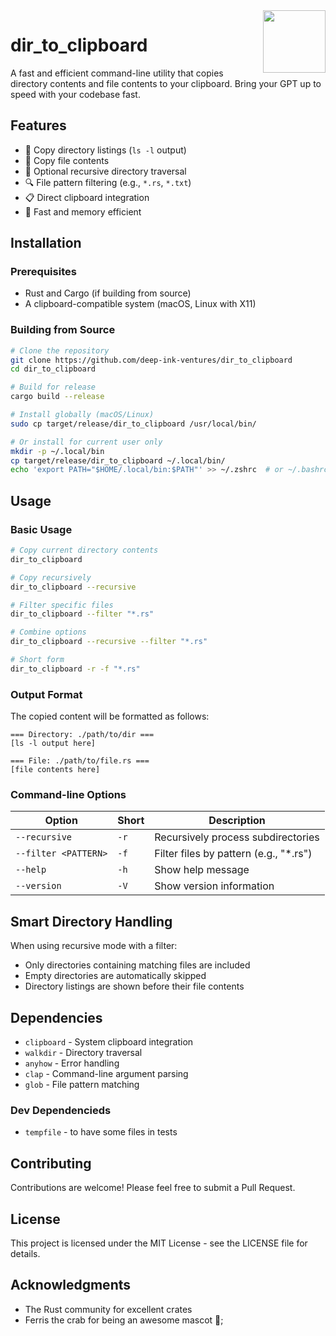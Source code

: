 <img src="https://rustacean.net/assets/rustacean-flat-happy.svg" width="100" height="100" align="right" />

# dir_to_clipboard

A fast and efficient command-line utility that copies directory contents and file contents to your clipboard. Bring your GPT up to speed with your codebase fast.

## Features

- 📁 Copy directory listings (`ls -l` output)
- 📄 Copy file contents
- 🌳 Optional recursive directory traversal
- 🔍 File pattern filtering (e.g., `*.rs`, `*.txt`)
- 📋 Direct clipboard integration
- 🚀 Fast and memory efficient

## Installation

### Prerequisites

- Rust and Cargo (if building from source)
- A clipboard-compatible system (macOS, Linux with X11)

### Building from Source

```bash
# Clone the repository
git clone https://github.com/deep-ink-ventures/dir_to_clipboard
cd dir_to_clipboard

# Build for release
cargo build --release

# Install globally (macOS/Linux)
sudo cp target/release/dir_to_clipboard /usr/local/bin/

# Or install for current user only
mkdir -p ~/.local/bin
cp target/release/dir_to_clipboard ~/.local/bin/
echo 'export PATH="$HOME/.local/bin:$PATH"' >> ~/.zshrc  # or ~/.bashrc
```

## Usage

### Basic Usage

```bash
# Copy current directory contents
dir_to_clipboard

# Copy recursively
dir_to_clipboard --recursive

# Filter specific files
dir_to_clipboard --filter "*.rs"

# Combine options
dir_to_clipboard --recursive --filter "*.rs"

# Short form
dir_to_clipboard -r -f "*.rs"
```

### Output Format

The copied content will be formatted as follows:

```
=== Directory: ./path/to/dir ===
[ls -l output here]

=== File: ./path/to/file.rs ===
[file contents here]
```

### Command-line Options

| Option | Short | Description |
|--------|-------|-------------|
| `--recursive` | `-r` | Recursively process subdirectories |
| `--filter <PATTERN>` | `-f` | Filter files by pattern (e.g., "*.rs") |
| `--help` | `-h` | Show help message |
| `--version` | `-V` | Show version information |

## Smart Directory Handling

When using recursive mode with a filter:
- Only directories containing matching files are included
- Empty directories are automatically skipped
- Directory listings are shown before their file contents

## Dependencies

- `clipboard` - System clipboard integration
- `walkdir` - Directory traversal
- `anyhow` - Error handling
- `clap` - Command-line argument parsing
- `glob` - File pattern matching

### Dev Dependencieds
- `tempfile` - to have some files in tests

## Contributing

Contributions are welcome! Please feel free to submit a Pull Request.

## License

This project is licensed under the MIT License - see the LICENSE file for details.

## Acknowledgments

- The Rust community for excellent crates
- Ferris the crab for being an awesome mascot 🦀;
